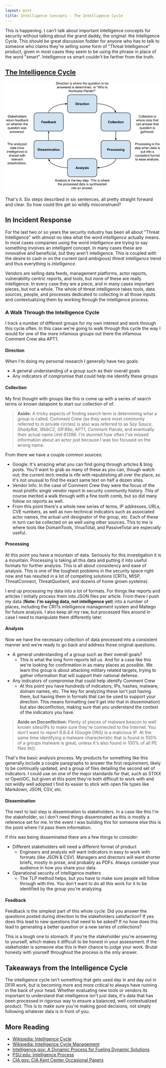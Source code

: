 ```yaml
---
layout: post
title: Intelligence Concepts - The Intelligence Cycle
---
```


This is happening. I can't talk about important intelligence concepts for security without talking about the grand daddy, the original: the Intelligence Cycle. This should be great discussion fodder for anyone who has to talk to someone who claims they're selling some form of "Threat Intelligence" product, given in most cases they seem to be using the phrase in place of the word "smart". Intelligence vs smart couldn't be farther from the truth.

## [The Intelligence Cycle](https://www.cia.gov/kids-page/6-12th-grade/who-we-are-what-we-do/the-intelligence-cycle.html)

![Intelligence Cycle](/public/intelligence-cycle.png)

That's it. Six steps described in six sentences, all pretty straight forward and clear. So how could this get so wildly misconstrued?

## In Incident Response

For the last two or so years the security industry has been all about "Threat Intelligence" with almost no idea what the word _intelligence_ actually means. In most cases companies using the word _intelligence_ are trying to say something involves an intelligent concept. In many cases these are innovative and beneficial, but they aren't intelligence. This is coupled with the desire to cash in on the current (and ambigious) _threat intelligence_ trend and thus everything is _intelligence_.

Vendors are selling data feeds, management platforms, actor reports, vulnerability centric reports, and tools, but none of these are really intelligence. In every case they are a piece, and in many cases important pieces, but not a whole. The whole of threat intelligence takes tools, data sources, people, and processes dedicated to collecting in all those inputs and contextualizing them by working through the intelligence process.

### A Walk Through the Intelligence Cycle

I track a number of different groups for my own interest and work through this cycle often. In this case we're going to walk through this cycle the way I would for one of the more infamous groups out there the infamous Comment Crew aka APT1.

#### Direction
When I'm doing my personal research I generally have two goals:
- A general understanding of a group such as their overall goals
- Any indicators of compromise that could help me identify these groups

#### Collection

My first thought with groups like this is come up with a series of search terms or known datapoint to start our collection of of.

> __Aside:__ A tricky aspects of finding search term is determining what a group is called. Comment Crew (as they were most commonly referred to in private circles) is also was referred to as _Soy Sauce_, _ShadyRat_, _WebC2_, _GIF89a_, _APT1_, _Comment Panda_, and eventually their actual name _Unit 61398_. I'm stunned how often I've missed information about an actor just because I was too focused on the wrong name.

From there we have a couple common sources:

- Google: It's amazing what you can find going through articles & blog posts. You'll want to grab as many of these as you can, though watch out; the current tech media is rife with republishing all over the place, so it's not unusual to find the exact same text on half a dozen sites.
- Vendor Info: In the case of Comment Crew they were the focus of the most prolific single vendor report in security community history. This of course merited a walk through with a fine tooth comb, but so did many follow on reports as well.
- From this point there's a whole new series of terms, IP addresses, URLs, CVE numbers, as well as non-technical indicators such as associated actor names, the actual unit designator of the group, etc. Each of these in turn can be collected on as well using other sources. This to me is where tools like DomainTools, VirusTotal, and PassiveTotal are especially useful.

#### Processing

At this point you have a mountain of data. Seriously for this investigation it is a mountain. Processing is taking all this data and putting it into useful formats for further analysis. This is all about consistency and ease of analysis. This is one of the toughest problems in the security space right now and has resulted in a lot of competing solutions (CRITs, MISP, ThreatConnect, ThreatQuotient, and dozens of home grown systems).  

I end up processing my data into a lot of formats. For things like reports and articles I initially process them into JSON files per article. From there I push my data (__Note: I'm saying data, not intelligence yet__) into a number of places, including the CRITs intelligence management system and Maltego for future analysis. I also keep all my raw, but processed files around in case I need to manipulate them differently later.

#### Analysis

Now we have the necessary collection of data processed into a consistent manner and we're ready to go back and address those original questions.

- A general understanding of a group such as their overall goals?
    - This is what the long form reports tell us. And for a case like this we're looking for confirmation in as many places as possible. We learn this group is about attacking military related targets, trying to gather information that will support their national defense.
- Any indicators of compromise that could help identify Comment Crew
    - At this point you have hundreds of indicators, IPs, hashes, malware, domain names, etc. The key for analyzing these isn't just having them, but having them in formats that can be used to support your direction. This means formatting (we'll get into that in dissemination) but also deconfliction, making sure that you understand the context of the indicators you have.

> __Aside on Deconfliction:__ Plenty of pieces of malware beacon to well known sites/IPs to make sure they're connected to the Internet. You don't want to report 8.8.4.4 (Google DNS) is a malicious IP. At the same time identifying a malware characteristic that is found in 100% of a groups malware is great, unless it's also found in 100% of all PE files (```MZ```).

That's the basic analysis process. My products for something like this generally include a couple paragraphs to answer the first requirement, likely to be continually updated, and a group of files detailing the second set of indicators. I could use on one of the major standards for that, such as STIXX or OpenIOC, but given at this point they're both difficult to work with and not wildly well adopted I find its easier to stick with open file types like Markdown, JSON, CSV, etc.

#### Dissemination

The next to last step is dissemination to stakeholders. In a case like this I'm the stakeholder, so I don't need things disseminated as this is mostly a reference set for me. In the event I was building this for someone else this is the point where I'd pass them information.

If this was being disseminated there are a few things to consider:

- Different stakeholders will need a different format of product
    - Engineers and analysts will want indicators in easy to work with formats (like JSON & CSV). Managers and directors will want shorter briefs, mostly in prose, and probably as PDFs. Always consider your audience in how you share your data.
- Operational security of intelligence matters
    - The TLP method helps, but you have to make sure people will follow through with this. You don't want to do all this work for it to be identified by the group you're analyzing.

#### Feedback

Feedback is the simplest part of this whole cycle: Did you answer the questions posted during direction to the stakeholders satisfaction? If yes does this lead to new questions that need to be asked? If no how does this lead to generating a better question or a new series of collections?

This is a tough one to stomach. If you're the stakeholder you're answering to yourself, which makes it difficult to be honest in your assessment. If the stakeholder is someone else this is their chance to judge your work. Brutal honesty with yourself throughout the process is the only answer.

## Takeaways from the Intelligence Cycle

The intelligence cycle isn't something that gets used day in and day out in DFIR work, but is becoming more and more critical to always have running in the back of your head. Whether evaluating new tools or vendors its important to understand that intelligence isn't just data, it's data that has been processed in rigorous way to ensure a balanced, well contextualized product. This is to make sure you're making good decisions, not simply following whatever data is in front of you.

## More Reading
- [Wikipedia: Intelligence Cycle](http://en.wikipedia.org/wiki/Intelligence_cycle)
- [Wikipedia: Intelligence Cycle Management](http://en.wikipedia.org/wiki/Intelligence_cycle_management)
- [Intelligence.gov: A Dynamic Process for Fueling Dynamic Solutions](http://www.intelligence.gov/mission/how-intelligence-works.html)
- [PSU.edu: Intelligence Process](https://courseware.e-education.psu.edu/courses/bootcamp/lo07/09.html)
- [CIA.gov: CIA Kent Center Occasional Papers](https://www.cia.gov/library/kent-center-occasional-papers)
